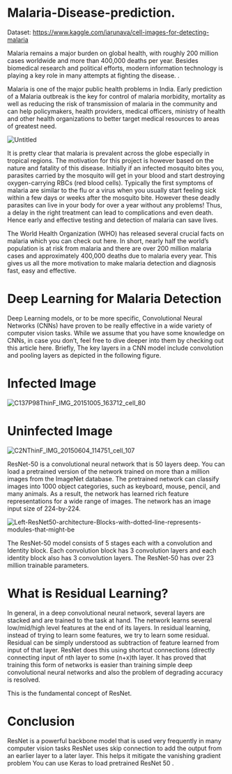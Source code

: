 # Malaria-Disease-prediction.
Dataset: https://www.kaggle.com/iarunava/cell-images-for-detecting-malaria

Malaria remains a major burden on global health, with roughly 200 million cases worldwide and more than 400,000 deaths per year. Besides biomedical research and political efforts, modern information technology is playing a key role in many attempts at fighting the disease. .

Malaria is one of the major public health problems in India. Early prediction of a Malaria outbreak is the key for control of malaria morbidity, mortality as well as reducing the risk of transmission of malaria in the community and can help policymakers, health providers, medical officers, ministry of health and other health organizations to better target medical resources to areas of greatest need.


![Untitled](https://user-images.githubusercontent.com/38343027/95302560-bd14a080-089f-11eb-912e-79bb8659692a.jpg)


It is pretty clear that malaria is prevalent across the globe especially in tropical regions. The motivation for this project is however based on the nature and fatality of this disease. Initially if an infected mosquito bites you, parasites carried by the mosquito will get in your blood and start destroying oxygen-carrying RBCs (red blood cells). Typically the first symptoms of malaria are similar to the flu or a virus when you usually start feeling sick within a few days or weeks after the mosquito bite. However these deadly parasites can live in your body for over a year without any problems! Thus, a delay in the right treatment can lead to complications and even death. Hence early and effective testing and detection of malaria can save lives.


The World Health Organization (WHO) has released several crucial facts on malaria which you can check out here. In short, nearly half the world’s population is at risk from malaria and there are over 200 million malaria cases and approximately 400,000 deaths due to malaria every year. This gives us all the more motivation to make malaria detection and diagnosis fast, easy and effective.



# Deep Learning for Malaria Detection

Deep Learning models, or to be more specific, Convolutional Neural Networks (CNNs) have proven to be really effective in a wide variety of computer vision tasks. While we assume that you have some knowledge on CNNs, in case you don’t, feel free to dive deeper into them by checking out this article here. Briefly, The key layers in a CNN model include convolution and pooling layers as depicted in the following figure.

# Infected Image

![C137P98ThinF_IMG_20151005_163712_cell_80](https://user-images.githubusercontent.com/38343027/95303949-83dd3000-08a1-11eb-9b4d-773680646024.png)



# Uninfected Image

![C2NThinF_IMG_20150604_114751_cell_107](https://user-images.githubusercontent.com/38343027/95304089-b7b85580-08a1-11eb-9cb2-c70eca73c924.png)



ResNet-50 is a convolutional neural network that is 50 layers deep. You can load a pretrained version of the network trained on more than a million images from the ImageNet database. The pretrained network can classify images into 1000 object categories, such as keyboard, mouse, pencil, and many animals. As a result, the network has learned rich feature representations for a wide range of images. The network has an image input size of 224-by-224.

![Left-ResNet50-architecture-Blocks-with-dotted-line-represents-modules-that-might-be](https://user-images.githubusercontent.com/38343027/95303247-9a36bc00-08a0-11eb-83f8-f43fd9b7ad06.png)

The ResNet-50 model consists of 5 stages each with a convolution and Identity block. Each convolution block has 3 convolution layers and each identity block also has 3 convolution layers. The ResNet-50 has over 23 million trainable parameters.

# What is Residual Learning?

In general, in a deep convolutional neural network, several layers are stacked and are trained to the task at hand. The network learns several low/mid/high level features at the end of its layers. In residual learning, instead of trying to learn some features, we try to learn some residual. Residual can be simply understood as subtraction of feature learned from input of that layer. ResNet does this using shortcut connections (directly connecting input of nth layer to some (n+x)th layer. It has proved that training this form of networks is easier than training simple deep convolutional neural networks and also the problem of degrading accuracy is resolved.

This is the fundamental concept of ResNet.






# Conclusion

ResNet is a powerful backbone model that is used very frequently in many computer vision tasks
ResNet uses skip connection to add the output from an earlier layer to a later layer. This helps it mitigate the vanishing gradient problem
You can use Keras to load pretrained ResNet 50 .



